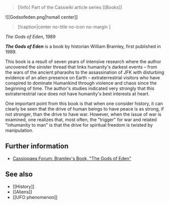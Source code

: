 > [!info] Part of the Casswiki article series [[Books]]

![[Godsofeden.png|hsmall center]]
> [!caption|center no-title no-icon no-margin ]
> 
_The Gods of Eden_, 1989

_**The Gods of Eden**_ is a book by historian William Bramley, first published in 1989.

This book is a result of seven years of intensive research where the author uncovered the sinister thread that links humanity's darkest events – from the wars of the ancient pharaohs to the assassination of JFK with disturbing evidence of an alien presence on Earth – extraterrestrial visitors who have conspired to dominate Humankind through violence and chaos since the beginning of time. The author's studies indicated very strongly that this extraterrestrial race does not have humanity's best interests at heart.

One important point from this book is that when one consider history, it can clearly be seen that the drive of human beings to have peace is as strong, if not stronger, than the drive to have war. However, when the issue of war is examined, one realizes that, most often, the "trigger" for war and related "inhumanity to man" is that the drive for spiritual freedom is twisted by manipulation.

Further information
-------------------

*   [Cassiopaea Forum: Bramley's Book, "The Gods of Eden"](https://cassiopaea.org/forum/index.php/topic,1663.0.html)

See also
--------

*   [[History]]
*   [[Aliens]]
*   [[UFO phenomenon]]